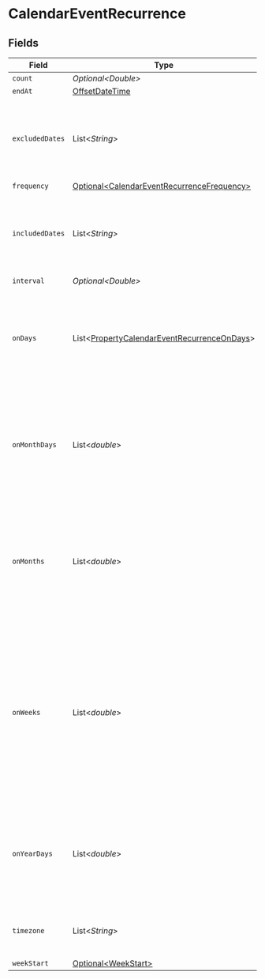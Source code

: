 # CalendarEventRecurrence


## Fields

| Field                                                                                                                                                            | Type                                                                                                                                                             | Required                                                                                                                                                         | Description                                                                                                                                                      |
| ---------------------------------------------------------------------------------------------------------------------------------------------------------------- | ---------------------------------------------------------------------------------------------------------------------------------------------------------------- | ---------------------------------------------------------------------------------------------------------------------------------------------------------------- | ---------------------------------------------------------------------------------------------------------------------------------------------------------------- |
| `count`                                                                                                                                                          | *Optional\<Double>*                                                                                                                                              | :heavy_minus_sign:                                                                                                                                               | N/A                                                                                                                                                              |
| `endAt`                                                                                                                                                          | [OffsetDateTime](https://docs.oracle.com/javase/8/docs/api/java/time/OffsetDateTime.html)                                                                        | :heavy_minus_sign:                                                                                                                                               | N/A                                                                                                                                                              |
| `excludedDates`                                                                                                                                                  | List\<*String*>                                                                                                                                                  | :heavy_minus_sign:                                                                                                                                               | dates to exclude from the recurrence, defaults to undefined (no exclusions)                                                                                      |
| `frequency`                                                                                                                                                      | [Optional\<CalendarEventRecurrenceFrequency>](../../models/shared/CalendarEventRecurrenceFrequency.md)                                                           | :heavy_minus_sign:                                                                                                                                               | N/A                                                                                                                                                              |
| `includedDates`                                                                                                                                                  | List\<*String*>                                                                                                                                                  | :heavy_minus_sign:                                                                                                                                               | dates to include in the recurrence, defaults to undefined (no inclusions)                                                                                        |
| `interval`                                                                                                                                                       | *Optional\<Double>*                                                                                                                                              | :heavy_minus_sign:                                                                                                                                               | N/A                                                                                                                                                              |
| `onDays`                                                                                                                                                         | List\<[PropertyCalendarEventRecurrenceOnDays](../../models/shared/PropertyCalendarEventRecurrenceOnDays.md)>                                                     | :heavy_minus_sign:                                                                                                                                               | days of the week to repeat on, defaults to undefined (every day), only used if frequency is WEEKLY                                                               |
| `onMonthDays`                                                                                                                                                    | List\<*double*>                                                                                                                                                  | :heavy_minus_sign:                                                                                                                                               | days of the month to repeat on, defaults to undefined (every day), only used if frequency is MONTHLY                                                             |
| `onMonths`                                                                                                                                                       | List\<*double*>                                                                                                                                                  | :heavy_minus_sign:                                                                                                                                               | months of the year to repeat on, defaults to undefined (every month), only used if frequency is YEARLY, January is 1                                             |
| `onWeeks`                                                                                                                                                        | List\<*double*>                                                                                                                                                  | :heavy_minus_sign:                                                                                                                                               | week ordinals for BYDAY (e.g., -1 for last, -2 for second-to-last, 1 for first, 2 for second), only used with on_days. 0 is used for days without week ordinals. |
| `onYearDays`                                                                                                                                                     | List\<*double*>                                                                                                                                                  | :heavy_minus_sign:                                                                                                                                               | days of the year to repeat on, defaults to undefined (every day), only used if frequency is YEARLY                                                               |
| `timezone`                                                                                                                                                       | List\<*String*>                                                                                                                                                  | :heavy_minus_sign:                                                                                                                                               | timezone, defaults to undefined (no timezone)                                                                                                                    |
| `weekStart`                                                                                                                                                      | [Optional\<WeekStart>](../../models/shared/WeekStart.md)                                                                                                         | :heavy_minus_sign:                                                                                                                                               | N/A                                                                                                                                                              |